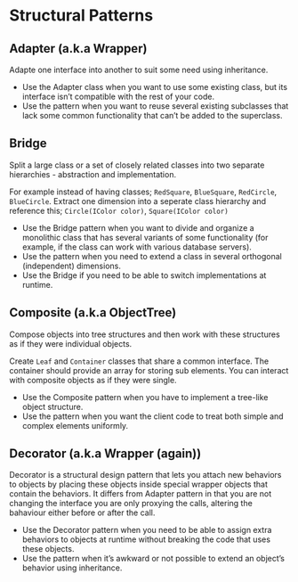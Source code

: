 # Structural Patterns

## Adapter (a.k.a Wrapper)
Adapte one interface into another to suit some need using inheritance.

- Use the Adapter class when you want to use some existing class, but its interface isn’t compatible with the rest of your code.
- Use the pattern when you want to reuse several existing subclasses that lack some common functionality that can’t be added to the superclass.


## Bridge
Split a large class or a set of closely related classes into two separate hierarchies - abstraction and implementation.

For example instead of having classes; `RedSquare`, `BlueSquare`, `RedCircle`, `BlueCircle`.
Extract one dimension into a seperate class hierarchy and reference this; `Circle(IColor color)`, `Square(IColor color)`

- Use the Bridge pattern when you want to divide and organize a monolithic class that has several variants of some
  functionality (for example, if the class can work with various database servers).
- Use the pattern when you need to extend a class in several orthogonal (independent) dimensions.
- Use the Bridge if you need to be able to switch implementations at runtime.

## Composite (a.k.a ObjectTree)
Compose objects into tree structures and then work with these structures as if they were individual objects.

Create `Leaf` and `Container` classes that share a common interface. The container should provide an array for storing
sub elements. You can interact with composite objects as if they were single. 

- Use the Composite pattern when you have to implement a tree-like object structure.
- Use the pattern when you want the client code to treat both simple and complex elements uniformly.

## Decorator (a.k.a Wrapper (again))
Decorator is a structural design pattern that lets you attach new behaviors to objects by placing these objects inside special wrapper objects that contain the behaviors. It differs from Adapter pattern in that you are not changing the interface you are only proxying the calls, altering the bahaviour either before or after the call. 

- Use the Decorator pattern when you need to be able to assign extra behaviors to objects at runtime without breaking the code that uses these objects.
- Use the pattern when it’s awkward or not possible to extend an object’s behavior using inheritance.